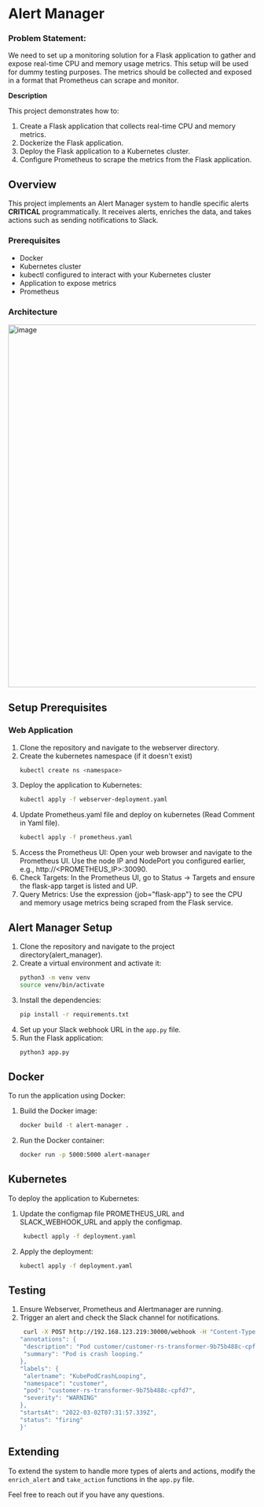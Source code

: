 # Alert Manager

### Problem Statement:

We need to set up a monitoring solution for a Flask application to gather and expose real-time CPU and memory usage metrics. This setup will be used for dummy testing purposes. The metrics should be collected and exposed in a format that Prometheus can scrape and monitor.

**Description**

This project demonstrates how to:

1. Create a Flask application that collects real-time CPU and memory metrics.
2. Dockerize the Flask application.
3. Deploy the Flask application to a Kubernetes cluster.
4. Configure Prometheus to scrape the metrics from the Flask application.

## Overview

This project implements an Alert Manager system to handle specific alerts **CRITICAL** programmatically. It receives alerts, enriches the data, and takes actions such as sending notifications to Slack.

### Prerequisites
- Docker
- Kubernetes cluster
- kubectl configured to interact with your Kubernetes cluster
- Application to expose metrics
- Prometheus

### Architecture

<img width="737" alt="image" src="https://github.com/user-attachments/assets/eb2a6597-ce6e-4b96-90a3-102582e6c76d">

## Setup Prerequisites

### Web Application
1. Clone the repository and navigate to the webserver directory.
2. Create the kubernetes namespace (if it doesn't exist)
    ```bash
    kubectl create ns <namespace>
    ```
3. Deploy the application to Kubernetes:
    ```bash
    kubectl apply -f webserver-deployment.yaml
    ```
4. Update Prometheus.yaml file and deploy on kubernetes (Read Comment in Yaml file).
    ```bash
    kubectl apply -f prometheus.yaml
    ```
5. Access the Prometheus UI: Open your web browser and navigate to the Prometheus UI. Use the node IP and NodePort you configured earlier, e.g., http://<PROMETHEUS_IP>:30090.
6. Check Targets: In the Prometheus UI, go to Status -> Targets and ensure the flask-app target is listed and UP.
7. Query Metrics: Use the expression {job="flask-app"} to see the CPU and memory usage metrics being scraped from the Flask service.

## Alert Manager Setup

1. Clone the repository and navigate to the project directory(alert_manager).
2. Create a virtual environment and activate it:
    ```bash
    python3 -m venv venv
    source venv/bin/activate
    ```
3. Install the dependencies:
    ```bash
    pip install -r requirements.txt
    ```
4. Set up your Slack webhook URL in the `app.py` file.
5. Run the Flask application:
    ```bash
    python3 app.py
    ```

## Docker

To run the application using Docker:

1. Build the Docker image:
    ```bash
    docker build -t alert-manager .
    ```
2. Run the Docker container:
    ```bash
    docker run -p 5000:5000 alert-manager
    ```

## Kubernetes

To deploy the application to Kubernetes:

1. Update the configmap file PROMETHEUS_URL and SLACK_WEBHOOK_URL and apply the configmap.
   ```bash
    kubectl apply -f deployment.yaml
    ```
2. Apply the deployment:
    ```bash
    kubectl apply -f deployment.yaml
    ```

## Testing

1. Ensure Webserver, Prometheus and Alertmanager are running.
2. Trigger an alert and check the Slack channel for notifications.
   ```bash
    curl -X POST http://192.168.123.219:30000/webhook -H "Content-Type: application/json" -d '{
   "annotations": {
    "description": "Pod customer/customer-rs-transformer-9b75b488c-cpfd7 (rs-transformer) is restarting 2.11 times / 10 minutes.",
    "summary": "Pod is crash looping."
   },
   "labels": {
    "alertname": "KubePodCrashLooping",
    "namespace": "customer",
    "pod": "customer-rs-transformer-9b75b488c-cpfd7",
    "severity": "WARNING"
   },
   "startsAt": "2022-03-02T07:31:57.339Z",
   "status": "firing"
   }'
    ```

## Extending

To extend the system to handle more types of alerts and actions, modify the `enrich_alert` and `take_action` functions in the `app.py` file.

Feel free to reach out if you have any questions.
